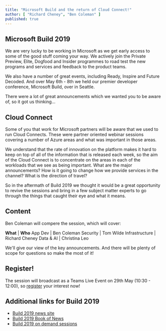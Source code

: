 ```yaml
---
title: "Microsoft Build and the return of Cloud Connect!"
author: [ "Richard Cheney", "Ben Coleman" ]
published: true
---
```


## Microsoft Build 2019

We are very lucky to be working in Microsoft as we get early access to some of the good stuff coming your way. We actively join the Private Preview, Elite, Dogfood and Insider programmes to road test the new programs and services and feedback to the product teams.

We also have a number of great events, including Ready, Inspire and Future Decoded.  And over May 6th - 8th we held our premier developer conference, Microsoft Build, over in Seattle.

There were a lot of great announcements which we wanted you to be aware of, so it got us thinking... 

## Cloud Connect

Some of you that work for Microsoft partners will be aware that we used to run Cloud Connects. These were partner oriented webinar sessions covering a number of Azure areas and what was important in those areas. 

We understand that the rate of innovation on the platform makes it hard to keep on top of all of the information that is released each week, so the aim of the Cloud Connect is to concentrate on the areas in each of the workloads that we see as being important.  What are the major announcements? How is it going to change how we provide services in the channel? What is the direction of travel? 

So in the aftermath of Build 2019 we thought it would be a great opportunity to revive the sessions and bring in a few subject matter experts to go through the things that caught their eye and what it means.

## Content

Ben Coleman will compere the session, which will cover:

**What** | **Who**
App Dev | Ben Coleman
Security | Tom Wilde
Infrastructure | Richard Cheney
Data & AI | Christina Leo

We'll give our view of the key announcements. And there will be plenty of scope for questions so make the most of it!

## Register!

The session will broadcast as a Teams Live Event on 29th May (10:30 - 12:00), so [register](https://www.microsoftevents.com/profile/6972146) your interest now!

## Additional links for Build 2019

* [Build 2019 news site](https://news.microsoft.com/build2019/)
* [Build 2019 Book of News](https://aka.ms/Build2019BookofNews)
* [Build 2019 on demand sessions](https://aka.ms/Build2019)
